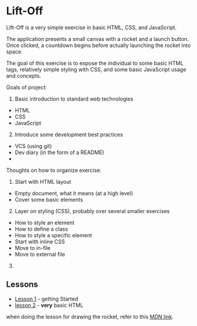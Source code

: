 # Lift-Off

Lift-Off is a very simple exercise in basic HTML, CSS, and JavaScript.

The application presents a small canvas with a rocket and a launch button. Once
clicked, a countdown begins before actually launching the rocket into space.

The goal of this exercise is to expose the individual to some basic HTML tags,
relatively simple styling with CSS, and some basic JavaScript usage and concepts.

Goals of project:
1. Basic introduction to standard web technologies
  - HTML
  - CSS
  - JavaScript
2. Introduce some development best practices
  - VCS (using git)
  - Dev diary (in the form of a README)
  -
Thoughts on how to organize exercise:

1. Start with HTML layout
  - Empty document, what it means (at a high level)
  - Cover some basic elements
2. Layer on styling (CSS), probably over several smaller exercises
  - How to style an element
  - How to define a class
  - How to style a specific element
  - Start with inline CSS
  - Move to in-file
  - Move to external file
3.

## Lessons

- [Lesson 1](lesson-01/guide.md) - getting Started
- [lesson 2](lesson-02/guide.md) - **very** basic HTML


when doing the lesson for drawing the rocket, refer to this [MDN link](https://developer.mozilla.org/en-US/docs/Web/API/Canvas_API/Tutorial/Drawing_shapes).
